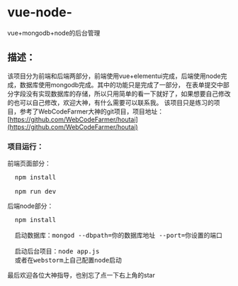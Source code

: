 # vue-node-
vue+mongodb+node的后台管理
## 描述：
该项目分为前端和后端两部分，前端使用vue+elementui完成，后端使用node完成，数据库使用mongodb完成。其中的功能只是完成了一部分，
在表单提交中部分字段没有实现数据库的存储，所以只用简单的看一下就好了，如果想要自己修改的也可以自己修改，欢迎大神，有什么需要可以联系我。
该项目只是练习的项目，参考了WebCodeFarmer大神的git项目，项目地址：[https://github.com/WebCodeFarmer/houtai](https://github.com/WebCodeFarmer/houtai)

### 项目运行：
前端页面部分：
<pre>
  npm install
  
  npm run dev
</pre>
后端node部分：
<pre>
  npm install
  
  启动数据库：mongod --dbpath=你的数据库地址 --port=你设置的端口
  
  启动后台项目：node app.js
  或者在webstorm上自己配置node启动
</pre>

最后欢迎各位大神指导，也别忘了点一下右上角的star
